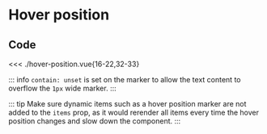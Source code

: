 <script setup>
import Example from './hover-position.vue'
</script>

# Hover position

<Example/>

## Code

<<< ./hover-position.vue{16-22,32-33}

::: info
`contain: unset` is set on the marker to allow the text content to overflow the `1px` wide marker.
:::

::: tip
Make sure dynamic items such as a hover position marker are not added to the `items` prop, as it would rerender all items every time the hover position changes and slow down the component.
:::
